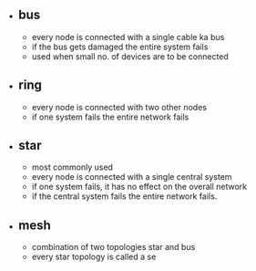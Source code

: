 - ## bus
	- every node is connected with a single cable ka bus
	- if the bus gets damaged the entire system fails
	- used when small no. of devices are to be connected
- ## ring
	- every node is connected with two other nodes
	- if one system fails the entire network fails
- ## star
	- most commonly used
	- every node is connected with a single central system
	- if one system fails, it has no effect on the overall network
	- if the central system fails the entire network fails.
- ## mesh
	- combination of two topologies star and bus
	- every star topology is called a se